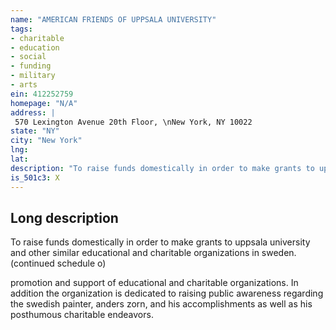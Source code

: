 ```yaml
---
name: "AMERICAN FRIENDS OF UPPSALA UNIVERSITY"
tags:
- charitable
- education
- social
- funding
- military
- arts
ein: 412252759
homepage: "N/A"
address: |
 570 Lexington Avenue 20th Floor, \nNew York, NY 10022
state: "NY"
city: "New York"
lng: 
lat: 
description: "To raise funds domestically in order to make grants to uppsala university and other similar educational and charitable organizations in sweden. (continued schedule o)"
is_501c3: X
---
```


## Long description

To raise funds domestically in order to make grants to uppsala university and other similar educational and charitable organizations in sweden. (continued schedule o)
  
  promotion and support of educational and charitable organizations. In addition the organization is dedicated to raising public awareness regarding the swedish painter, anders zorn, and his accomplishments as well as his posthumous charitable endeavors. 
